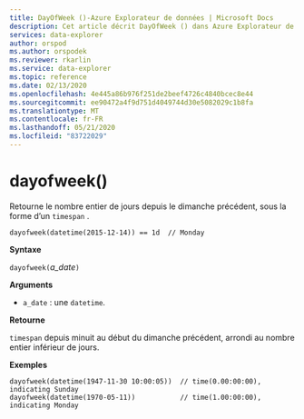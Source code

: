 ```yaml
---
title: DayOfWeek ()-Azure Explorateur de données | Microsoft Docs
description: Cet article décrit DayOfWeek () dans Azure Explorateur de données.
services: data-explorer
author: orspod
ms.author: orspodek
ms.reviewer: rkarlin
ms.service: data-explorer
ms.topic: reference
ms.date: 02/13/2020
ms.openlocfilehash: 4e445a86b976f251de2beef4726c4840bcec8e44
ms.sourcegitcommit: ee90472a4f9d751d4049744d30e5082029c1b8fa
ms.translationtype: MT
ms.contentlocale: fr-FR
ms.lasthandoff: 05/21/2020
ms.locfileid: "83722029"
---
```

# <a name="dayofweek"></a>dayofweek()

Retourne le nombre entier de jours depuis le dimanche précédent, sous la forme d’un `timespan` .

```kusto
dayofweek(datetime(2015-12-14)) == 1d  // Monday
```

**Syntaxe**

`dayofweek(`*a_date*`)`

**Arguments**

* `a_date` : une `datetime`.

**Retourne**

`timespan` depuis minuit au début du dimanche précédent, arrondi au nombre entier inférieur de jours.

**Exemples**

```kusto
dayofweek(datetime(1947-11-30 10:00:05))  // time(0.00:00:00), indicating Sunday
dayofweek(datetime(1970-05-11))           // time(1.00:00:00), indicating Monday
```
